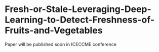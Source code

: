 # Fresh-or-Stale-Leveraging-Deep-Learning-to-Detect-Freshness-of-Fruits-and-Vegetables
Paper will be published soon in ICECCME conference 

